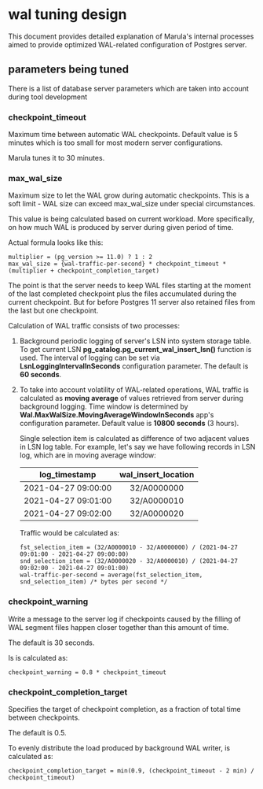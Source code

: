 # wal tuning design

This document provides detailed explanation of Marula's internal processes aimed to provide optimized WAL-related
configuration of Postgres server.

## parameters being tuned

There is a list of database server parameters which are taken into account during tool development



### checkpoint_timeout

Maximum time between automatic WAL checkpoints.
Default value is 5 minutes which is too small for most modern server configurations.

Marula tunes it to 30 minutes.



### max_wal_size

Maximum size to let the WAL grow during automatic checkpoints.
This is a soft limit - WAL size can exceed max_wal_size under special circumstances.

This value is being calculated based on current workload.
More specifically, on how much WAL is produced by server during given period of time.

Actual formula looks like this:

```
multiplier = (pg_version >= 11.0) ? 1 : 2
max_wal_size = {wal-traffic-per-second} * checkpoint_timeout * (multiplier + checkpoint_completion_target)
```

The point is that the server needs to keep WAL files starting at the moment of the last completed checkpoint
plus the files accumulated during the current checkpoint. But for before Postgres 11 server also retained 
files from the last but one checkpoint.

Calculation of WAL traffic consists of two processes:

1. Background periodic logging of server's LSN into system storage table. To get current LSN **pg_catalog.pg_current_wal_insert_lsn()** function is used.
   The interval of logging can be set via **LsnLoggingIntervalInSeconds** configuration parameter. The default is **60 seconds**.

2. To take into account volatility of WAL-related operations, WAL traffic is calculated as **moving average** of values retrieved from server during background logging.
   Time window is determined by **Wal.MaxWalSize.MovingAverageWindowInSeconds** app's configuration parameter. Default value is **10800 seconds** (3 hours).

   Single selection item is calculated as difference of two adjacent values in LSN log table.
   For example, let's say we have following records in LSN log, which are in moving average window:

   | log_timestamp       | wal_insert_location |
   | :-----------------: | :-----------------: |
   | 2021-04-27 09:00:00 | 32/A0000000         |
   | 2021-04-27 09:01:00 | 32/A0000010         |
   | 2021-04-27 09:02:00 | 32/A0000020         |
   
   Traffic would be calculated as:
   ```
   fst_selection_item = (32/A0000010 - 32/A0000000) / (2021-04-27 09:01:00 - 2021-04-27 09:00:00)
   snd_selection_item = (32/A0000020 - 32/A0000010) / (2021-04-27 09:02:00 - 2021-04-27 09:01:00)
   wal-traffic-per-second = average(fst_selection_item, snd_selection_item) /* bytes per second */
   ```



### checkpoint_warning

Write a message to the server log if checkpoints caused by the filling of WAL segment files
happen closer together than this amount of time.

The default is 30 seconds.

Is is calculated as:

```
checkpoint_warning = 0.8 * checkpoint_timeout
```



### checkpoint_completion_target

Specifies the target of checkpoint completion, as a fraction of total time between checkpoints.

The default is 0.5.

To evenly distribute the load produced by background WAL writer, is calculated as:

```
checkpoint_completion_target = min(0.9, (checkpoint_timeout - 2 min) / checkpoint_timeout)
```
